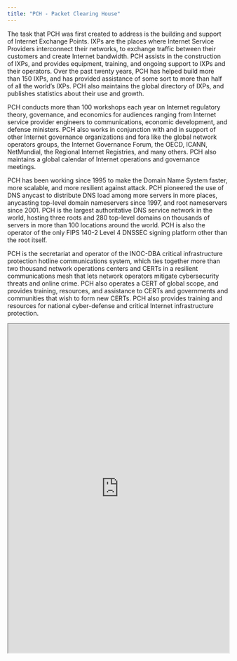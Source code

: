 ```yaml
---
title: "PCH - Packet Clearing House"
---
```


The task that PCH was first created to address is the building and support of Internet Exchange Points. IXPs are the places where Internet Service Providers interconnect their networks, to exchange traffic between their customers and create Internet bandwidth. PCH assists in the construction of IXPs, and provides equipment, training, and ongoing support to IXPs and their operators. Over the past twenty years, PCH has helped build more than 150 IXPs, and has provided assistance of some sort to more than half of all the world’s IXPs. PCH also maintains the global directory of IXPs, and publishes statistics about their use and growth.

PCH conducts more than 100 workshops each year on Internet regulatory theory, governance, and economics for audiences ranging from Internet service provider engineers to communications, economic development, and defense ministers. PCH also works in conjunction with and in support of other Internet governance organizations and fora like the global network operators groups, the Internet Governance Forum, the OECD, ICANN, NetMundial, the Regional Internet Registries, and many others. PCH also maintains a global calendar of Internet operations and governance meetings.

PCH has been working since 1995 to make the Domain Name System faster, more scalable, and more resilient against attack. PCH pioneered the use of DNS anycast to distribute DNS load among more servers in more places, anycasting top-level domain nameservers since 1997, and root nameservers since 2001. PCH is the largest authoritative DNS service network in the world, hosting three roots and 280 top-level domains on thousands of servers in more than 100 locations around the world. PCH is also the operator of the only FIPS 140-2 Level 4 DNSSEC signing platform other than the root itself.

PCH is the secretariat and operator of the INOC-DBA critical infrastructure protection hotline communications system, which ties together more than two thousand network operations centers and CERTs in a resilient communications mesh that lets network operators mitigate cybersecurity threats and online crime. PCH also operates a CERT of global scope, and provides training, resources, and assistance to CERTs and governments and communities that wish to form new CERTs. PCH also provides training and resources for national cyber-defense and critical Internet infrastructure protection.

<iframe height="750" width="100%" src="https://ewelton.github.io/ktest/wiki.html#PCH%20-%20Packet%20Clearing%20House"></iframe>
